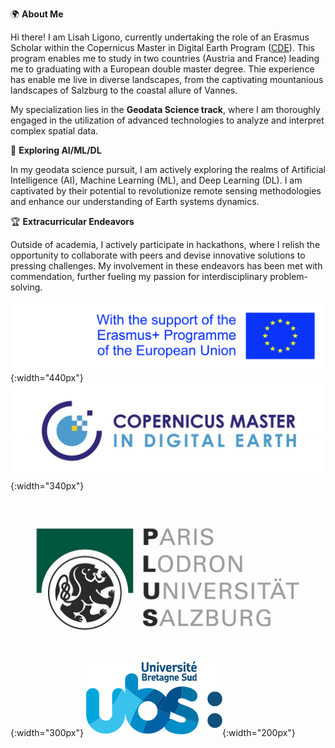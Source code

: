 🌍 **About Me**

Hi there! I am Lisah Ligono, currently undertaking the role of an Erasmus Scholar within the Copernicus Master in Digital Earth Program ([CDE](https://master-cde.eu)). This program enables me to study in two countries (Austria and France) leading me to graduating with a European double master degree. Thie experience has enable me live in diverse landscapes, from the captivating mountanious landscapes of Salzburg to the coastal allure of Vannes. 

My specialization lies in the **Geodata Science track**, where I am thoroughly engaged in the utilization of advanced technologies to analyze and interpret complex spatial data. 

🤖 **Exploring AI/ML/DL**

In my geodata science pursuit, I am actively exploring the realms of Artificial Intelligence (AI), Machine Learning (ML), and Deep Learning (DL). I am captivated by their potential to revolutionize remote sensing methodologies and enhance our understanding of Earth systems dynamics.

🏆 **Extracurricular Endeavors**

Outside of academia, I actively participate in hackathons, where I relish the opportunity to collaborate with peers and devise innovative solutions to pressing challenges. My involvement in these endeavors has been met with commendation, further fueling my passion for interdisciplinary problem-solving.

![Image Description](assets/img/cde_portfolio/erasmus.jpeg){:width="440px"}
![Image Description](assets/img/cde_portfolio/cde.jpg){:width="340px"}

![Image Description](assets/img/cde_portfolio/plus2.jpeg){:width="300px"}
![Image Description](assets/img/cde_portfolio/ubs_logo.png){:width="200px"}



